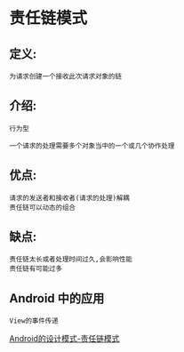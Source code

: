 # 责任链模式

## 定义:

    为请求创建一个接收此次请求对象的链
    
## 介绍:

    行为型

    一个请求的处理需要多个对象当中的一个或几个协作处理

## 优点:

    请求的发送者和接收者(请求的处理)解耦
    责任链可以动态的组合

## 缺点:

    责任链太长或者处理时间过久,会影响性能
    责任链有可能过多

## Android 中的应用

    View的事件传递


[Android的设计模式-责任链模式](https://www.jianshu.com/p/7fa31c57cbb5)</br>